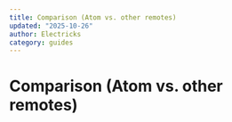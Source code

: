 ```yaml
---
title: Comparison (Atom vs. other remotes)
updated: "2025-10-26"
author: Electricks
category: guides
---
```


# Comparison (Atom vs. other remotes)

